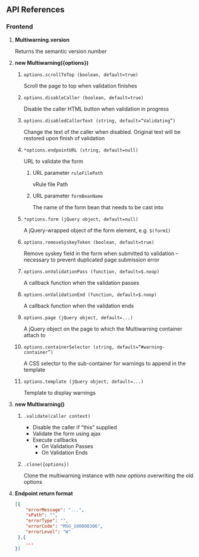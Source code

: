 ## API References

### Frontend

1. **Multiwarning.version**	
	Returns the semantic version number
	1. **new Multiwarning({options})**
	1. `options.scrollToTop (boolean, default=true)`		Scroll the page to top when validation finishes
			1. `options.disableCaller (boolean, default=true)`		Disable the caller HTML button when validation in progress
			1. `options.disabledCallerText (string, default=“Validating”)`

		Change the text of the caller when disabled. Original text will be restored upon finish of validation
			1. `*options.endpointURL (string, default=null)`		
		URL to validate the form
				1. URL parameter `ruleFilePath`			vRule file Path
					1. URL parameter `formBeanName`

			The name of the form bean that needs to be cast into	1. `*options.form (jQuery object, default=null)`		
		A jQuery-wrapped object of the form element, e.g. `$(form1)`
			1. `options.removeSyskeyToken (boolean, default=true)`
		Remove syskey field in the form when submitted to validation – necessary to prevent duplicated page submission error
			1. `options.onValidationPass (function, default=$.noop)`
		A callback function when the validation passes
			1. `options.onValidationEnd (function, default=$.noop)`
		A callback function when the validation ends
			1. `options.page (jQuery object, default=...)`
		A jQuery object on the page to which the Multiwarning container attach to
	1. `options.containerSelector (string, default=“#warning-container”)`
		A CSS selector to the sub-container for warnings to append in the template	1. `options.template (jQuery object, default=...)`
		Template to display warnings
		1. **new Multiwarning()**
	1. `.validate(caller context)`
		- Disable the caller if “this” supplied
		- Validate the form using ajax		- Execute callbacks			- On Validation Passes			- On Validation Ends

				1. `.clone({options})`		
		Clone the multiwarning instance with *new options* overwriting the old options
		
1. **Endpoint return format**

	~~~json
	[{
		"errorMessage": "...",
		"xPath": "",
		"errorType": "",
		"errorCode": "MSG_100000306",
		"errorLevel": "W"
	 },{
	 	...
	}]
	~~~
